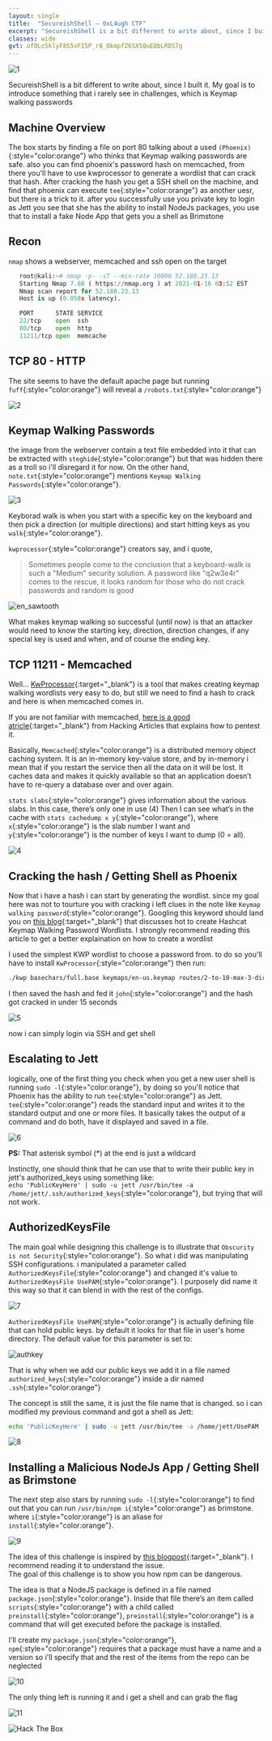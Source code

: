 ```yaml
---
layout: single
title:  "SecureishShell – 0xL4ugh CTF"
excerpt: "SecureishShell is a bit different to write about, since I built it. My goal is to introduce something that i rarely see in challenges, which is Keymap walking passwords..."
classes: wide
gvt: of0LcSklyF8S5vFI5P_r8_OkmpfZ6SX5QuEQbLRDS7g
---
```

![1](/assets/images/SecureishShell/1.jpg)

SecureishShell is a bit different to write about, since I built it. My goal is to introduce something that i rarely see in challenges, which is Keymap walking passwords


## Machine Overview

The box starts by finding a file on port 80 talking about a used `(Phoenix)`{:style="color:orange"} who thinks that Keymap walking passwords are safe. also you can find phoenix's password hash on memcached, from there you'll have to use kwprocessor to generate a wordlist that can crack that hash. After cracking the hash you get a SSH shell on the machine, and find that phoenix can execute `tee`{:style="color:orange"} as another uesr, but there is a trick to it. after you successfully use you private key to login as Jett you see that she has the ability to install NodeJs packages, you use that to install a fake Node App that gets you a shell as Brimstone 

## Recon

`nmap` shows a webserver, memcached and ssh open on the target
```py
   root@kali:~# nmap -p- -sT --min-rate 10000 52.188.23.13
   Starting Nmap 7.80 ( https://nmap.org ) at 2021-01-16 03:52 EST
   Nmap scan report for 52.188.23.13
   Host is up (0.058s latency).

   PORT      STATE SERVICE
   22/tcp    open  ssh
   80/tcp    open  http
   11211/tcp open  memcache
```

## TCP 80 - HTTP

The site seems to have the default apache page but running `fuff`{:style="color:orange"} will reveal a `/robots.txt`{:style="color:orange"}

![2](/assets/images/SecureishShell/2.png)

## Keymap Walking Passwords

the image from the webserver contain a text file embedded into it that can be extracted with `steghide`{:style="color:orange"} but that was hidden there as a troll so i'll disregard it for now. On the other hand, `note.txt`{:style="color:orange"} mentions `Keymap Walking Passwords`{:style="color:orange"}.

![3](/assets/images/SecureishShell/3.png)

Keyborad walk is when you start with a specific key on the keyboard and then pick a direction (or multiple directions) and start hitting keys as you `walk`{:style="color:orange"}.

`kwprocessor`{:style="color:orange"} creators say, and i quote, 
<blockquote>
 Sometimes people come to the conclusion that a keyboard-walk is such a "Medium" security solution. A password like "q2w3e4r" comes to the rescue, it looks random for those who do not crack passwords and random is good
</blockquote>

![en_sawtooth](/assets/images/SecureishShell/en_sawtooth.png)


What makes keymap walking so successful (until now) is that an attacker would need to know the starting key, direction, direction changes, if any special key is used and when, and of course the ending key.
## TCP 11211 - Memcached

Well... [KwProcessor](https://github.com/hashcat/kwprocessor){:target="_blank"} is a tool that makes creating keymap walking wordlists very easy to do, but still we need to find a hash to crack and here is when memcached comes in.

If you are not familiar with memcached, [here is a good atricle](https://www.hackingarticles.in/penetration-testing-on-memcached-server/){:target="_blank"} from Hacking Articles that explains how to pentest it.

Basically, `Memcached`{:style="color:orange"} is a distributed memory object caching system. It is an in-memory key-value store, and by in-memory i mean that if you restart the service then all the data on it will be lost. It caches data and makes it quickly available so that an application doesn’t have to re-query a database over and over again.

`stats slabs`{:style="color:orange"} gives information about the various slabs. In this case, there’s only one in use (4)
Then I can see what’s in the cache with `stats cachedump x y`{:style="color:orange"}, where `x`{:style="color:orange"} is the slab number I want and `y`{:style="color:orange"} is the number of keys I want to dump (0 = all).

![4](/assets/images/SecureishShell/4.png)

## Cracking the hash / Getting Shell as Phoenix

Now that i have a hash i can start by generating the wordlist. since my goal here was not to tourture you with cracking i left clues in the note like `Keymap walking password`{:style="color:orange"}. Googling this keyword should land you on [this blog](https://cyberarms.wordpress.com/tag/password-cracking/){:target="_blank"} that discusses hot to create Hashcat Keymap Walking Password Wordlists. I strongly recommend reading this article to get a better explaination on how to create a wordlist

I used the simplest KWP wordlist to choose a password from. to do so you'll have to install `KwProcessor`{:style="color:orange"} then run:

```bash 
./kwp basechars/full.base keymaps/en-us.keymap routes/2-to-10-max-3-direction-changes.route > kwp.txt
```		
I then saved the hash and fed it `john`{:style="color:orange"} and the hash got cracked in under 15 seconds

![5](/assets/images/SecureishShell/5.png)

now i can simply login via SSH and get shell
## Escalating to Jett

logically, one of the first thing you check when you get a new user shell is running `sudo -l`{:style="color:orange"}, by doing so you'll notice that Phoenix has the ability to run `tee`{:style="color:orange"} as Jett.<br />
`tee`{:style="color:orange"} reads the standard input and writes it to the standard output and one or more files. It basically takes the output of a command and do both, have it displayed and saved in a file.

![6](/assets/images/SecureishShell/6.png)

**PS:** That asterisk symbol (*) at the end is just a wildcard

Instinctly, one should think that he can use that to write their public key in jett's authorized_keys using something like:<br />
`echo 'PublicKeyHere' | sudo -u jett /usr/bin/tee -a /home/jett/.ssh/authorized_keys`{:style="color:orange"}, but trying that will not work.

## AuthorizedKeysFile
The main goal while designing this challenge is to illustrate that `Obscurity is not Security`{:style="color:orange"}. So what i did was manipulating SSH configurations. i manipulated a parameter called `AuthorizedKeysFile`{:style="color:orange"} and changed it's value to `AuthorizedKeysFile UsePAM`{:style="color:orange"}. I purposely did name it this way so that it can blend in with the rest of the configs.

![7](/assets/images/SecureishShell/7.png)

`AuthorizedKeysFile UsePAM`{:style="color:orange"} is actually defining file that can hold public keys. by default it looks for that file in user's home directory. The default value for this parameter is set to: 

![authkey](/assets/images/SecureishShell/authkey.png)

That is why when we add our public keys we add it in a file named `authorized_keys`{:style="color:orange"} inside a dir named `.ssh`{:style="color:orange"}

The concept is still the same, it is just the file name that is changed. so i can modified my previous command and got a shell as Jett:
```bash
echo 'PublicKeyHere' | sudo -u jett /usr/bin/tee -a /home/jett/UsePAM
```

![8](/assets/images/SecureishShell/8.png)

## Installing a Malicious NodeJs App / Getting Shell as Brimstone

The next step also stars by running `sudo -l`{:style="color:orange"} to find out that you can run `/usr/bin/npm i`{:style="color:orange"} as brimstone. where `i`{:style="color:orange"} is an aliase for `install`{:style="color:orange"}.

![9](/assets/images/SecureishShell/9.png)

The idea of this challenge is inspired by [this blogpost](https://github.com/joaojeronimo/rimrafall){:target="_blank"}. I recommend reading it to understand the issue.<br />
The goal of this challenge is to show you how npm can be dangerous.

The idea is that a NodeJS package is defined in a file named `package.json`{:style="color:orange"}. Inside that file there’s an item called `scripts`{:style="color:orange"} with a child called `preinstall`{:style="color:orange"}, `preinstall`{:style="color:orange"} is a command that will get executed before the package is installed.

I'll create my `package.json`{:style="color:orange"}, `npm`{:style="color:orange"} requires that a package must have a name and a version so i'll specify that and the rest of the items from the repo can be neglected

![10](/assets/images/SecureishShell/10.png)

The only thing left is running it and i get a shell and can grab the flag

![11](/assets/images/SecureishShell/11.png)

<img src="http://www.hackthebox.eu/badge/image/206208" alt="Hack The Box">